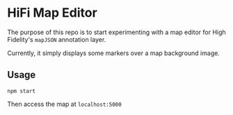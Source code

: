 # HiFi Map Editor

The purpose of this repo is to start experimenting with a map editor for High
Fidelity's `mapJSON` annotation layer. 

Currently, it simply displays some markers over a map background image.

## Usage

```
npm start
```

Then access the map at `localhost:5000`

